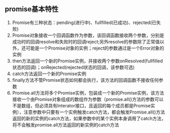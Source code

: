 <!--
 * @Author: your name
 * @Date: 2021-06-01 21:16:13
 * @LastEditTime: 2021-06-02 22:06:32
 * @LastEditors: your name
 * @Description: In User Settings Edit
 * @FilePath: /test/Users/lxt/note/promise.md
-->
## promise基本特性

1. Promise有三种状态：pending(进行中)、fullfilled(已成功)、rejected(已失败)
2. Promise对象接收一个回调函数作为参数，该回调函数接收两个参数，分别是成功时的回调resolve和失败时的回调reject;另外resolve的参数除了正常值以外，还可能是一个Promise对象的实例；reject的参数通过是一个Error对象的实例
3. then方法返回一个新的Promise实例，并接收两个参数onResolved(fullfilled状态的回调)；onRejected(rejected状态的回调，该参数可选)
4. catch方法返回一个新的Promise实例
5. finally方法不管Promise状态如何都会执行，该方法的回调函数不接收任何参数
6. Promise.all方法将多个Promise实例，包装成一个新的Promise实例，该方法接收一个由Promise对象组成的数组作为参数（promise.all()方法的参数可以不是数组，但必须具有Interator接口，且返回的每个成员都是Promise实例），注意参数中只要有一个实例触发catch方法，都会触发Promise.all()方法返回的新的实例的catch方法，如果参数中的某个实例本身调用了catch方法，将不会触发promise.all方法返回的新实例的catch方法